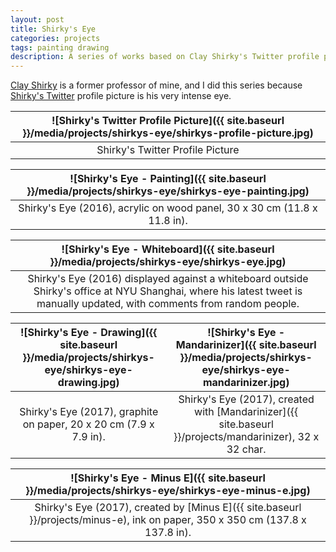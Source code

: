 ```yaml
---
layout: post
title: Shirky's Eye
categories: projects
tags: painting drawing
description: A series of works based on Clay Shirky's Twitter profile picture.
---
```


[Clay Shirky](https://en.wikipedia.org/wiki/Clay_Shirky) is a former professor of mine, and I did this series because [Shirky's Twitter](https://twitter.com/cshirky) profile picture is his very intense eye.

![Shirky's Twitter Profile Picture]({{ site.baseurl }}/media/projects/shirkys-eye/shirkys-profile-picture.jpg) |
:----------: |
Shirky's Twitter Profile Picture |

![Shirky's Eye - Painting]({{ site.baseurl }}/media/projects/shirkys-eye/shirkys-eye-painting.jpg) |
:----------: |
Shirky's Eye (2016), acrylic on wood panel, 30 x 30 cm (11.8 x 11.8 in). |

![Shirky's Eye - Whiteboard]({{ site.baseurl }}/media/projects/shirkys-eye/shirkys-eye.jpg) |
:----------: |
Shirky's Eye (2016) displayed against a whiteboard outside Shirky's office at NYU Shanghai, where his latest tweet is manually updated, with comments from random people. |

![Shirky's Eye - Drawing]({{ site.baseurl }}/media/projects/shirkys-eye/shirkys-eye-drawing.jpg) | ![Shirky's Eye - Mandarinizer]({{ site.baseurl }}/media/projects/shirkys-eye/shirkys-eye-mandarinizer.jpg)
:----------: | :----------:
Shirky's Eye (2017), graphite on paper, 20 x 20 cm (7.9 x 7.9 in). | Shirky's Eye (2017), created with [Mandarinizer]({{ site.baseurl }}/projects/mandarinizer), 32 x 32 char.

![Shirky's Eye - Minus E]({{ site.baseurl }}/media/projects/shirkys-eye/shirkys-eye-minus-e.jpg) |
:----------: |
Shirky's Eye (2017), created by [Minus E]({{ site.baseurl }}/projects/minus-e), ink on paper, 350 x 350 cm (137.8 x 137.8 in). |
